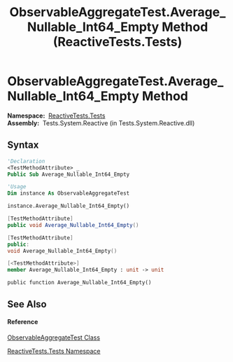 ﻿---
title: ObservableAggregateTest.Average_Nullable_Int64_Empty Method  (ReactiveTests.Tests)
TOCTitle: Average_Nullable_Int64_Empty Method
ms:assetid: M:ReactiveTests.Tests.ObservableAggregateTest.Average_Nullable_Int64_Empty
ms:mtpsurl: https://msdn.microsoft.com/en-us/library/reactivetests.tests.observableaggregatetest.average_nullable_int64_empty(v=VS.103)
ms:contentKeyID: 36620544
ms.date: 06/28/2011
mtps_version: v=VS.103
f1_keywords:
- ReactiveTests.Tests.ObservableAggregateTest.Average_Nullable_Int64_Empty
dev_langs:
- CSharp
- JScript
- VB
- FSharp
- c++
---

# ObservableAggregateTest.Average\_Nullable\_Int64\_Empty Method

**Namespace:**  [ReactiveTests.Tests](hh289046\(v=vs.103\).md)  
**Assembly:**  Tests.System.Reactive (in Tests.System.Reactive.dll)

## Syntax

``` vb
'Declaration
<TestMethodAttribute> _
Public Sub Average_Nullable_Int64_Empty
```

``` vb
'Usage
Dim instance As ObservableAggregateTest

instance.Average_Nullable_Int64_Empty()
```

``` csharp
[TestMethodAttribute]
public void Average_Nullable_Int64_Empty()
```

``` c++
[TestMethodAttribute]
public:
void Average_Nullable_Int64_Empty()
```

``` fsharp
[<TestMethodAttribute>]
member Average_Nullable_Int64_Empty : unit -> unit 
```

``` jscript
public function Average_Nullable_Int64_Empty()
```

## See Also

#### Reference

[ObservableAggregateTest Class](hh314823\(v=vs.103\).md)

[ReactiveTests.Tests Namespace](hh289046\(v=vs.103\).md)

